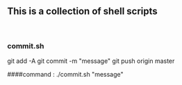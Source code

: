 ## This is a collection of shell scripts
<br>

### commit.sh
git add -A
git commit -m "message"
git push origin master

####command : ./commit.sh "message"
